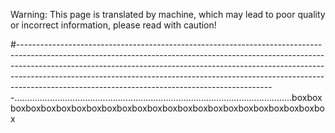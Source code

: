 Warning: This page is translated by machine, which may lead to poor quality or incorrect information, please read with caution!

#----------------------------------------------------------------------------------------------------------------------------------------------------------------------------------------------------------------------------------------------------------------------------------------------------------------------------------------------------------------------------------------..............................................................................................................boxboxboxboxboxboxboxboxboxboxboxboxboxboxboxboxboxboxboxboxboxboxbox
